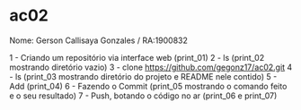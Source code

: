 # ac02

Nome: Gerson Callisaya Gonzales / RA:1900832

1 - Criando um repositório via interface web (print_01)
2 - ls (print_02 mostrando diretório vazio)
3 - clone https://github.com/gegonz17/ac02.git
4 - ls (print_03 mostrando diretório do projeto e README nele contido)
5 - Add (print_04)
6 - Fazendo o Commit (print_05 mostrando o comando feito e o seu resultado)
7 - Push, botando o código no ar (print_06 e print_07)